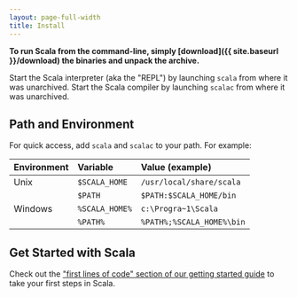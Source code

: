```yaml
---
layout: page-full-width
title: Install
---
```


**To run Scala from the command-line, simply [download]({{ site.baseurl }}/download) 
the binaries and unpack the archive.**

Start the Scala interpreter (aka the "REPL") by launching `scala` from where
it was unarchived. Start the Scala compiler by launching `scalac` from where
it was unarchived.

## Path and Environment

For quick access, add `scala` and `scalac` to your path. For example:

| Environment | Variable         | Value (example)
|:------------|:-----------------|:---------------
| Unix        | `$SCALA_HOME`    | `/usr/local/share/scala`
|             | `$PATH`          | `$PATH:$SCALA_HOME/bin`
| Windows     | `%SCALA_HOME%`   | `c:\Progra~1\Scala`
|             | `%PATH%`         | `%PATH%;%SCALA_HOME%\bin`

## Get Started with Scala

Check out the 
["first lines of code" section of our getting started guide](http://scala-lang.org/documentation/getting-started.html#your_first_lines_of_code) 
to take your first steps in Scala.

